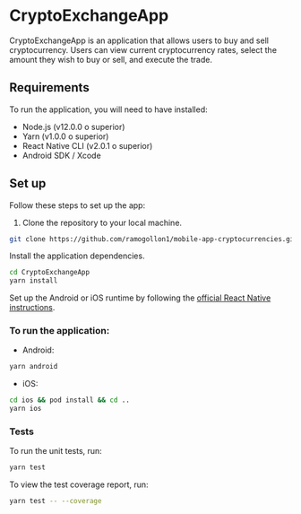 # CryptoExchangeApp

CryptoExchangeApp is an application that allows users to buy and sell cryptocurrency. Users can view current cryptocurrency rates, select the amount they wish to buy or sell, and execute the trade.

## Requirements

To run the application, you will need to have installed:

- Node.js (v12.0.0 o superior)
- Yarn (v1.0.0 o superior)
- React Native CLI (v2.0.1 o superior)
- Android SDK / Xcode

## Set up

Follow these steps to set up the app:

1. Clone the repository to your local machine.

```bash
git clone https://github.com/ramogollon1/mobile-app-cryptocurrencies.git
```

Install the application dependencies.

```bash
cd CryptoExchangeApp
yarn install
```

Set up the Android or iOS runtime by following the [official React Native instructions](https://reactnative.dev/docs/environment-setup).

### To run the application:

- Android:

```bash
yarn android
```

- iOS:

```bash
cd ios && pod install && cd ..
yarn ios
```

### Tests

To run the unit tests, run:

```bash
yarn test
```

To view the test coverage report, run:

```bash
yarn test -- --coverage
```

